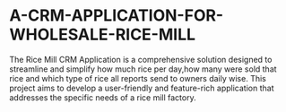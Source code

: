 # A-CRM-APPLICATION-FOR-WHOLESALE-RICE-MILL
The Rice Mill  CRM Application is a comprehensive solution designed to streamline and simplify  how much rice per day,how many were sold that rice and which type of rice all reports send to  owners daily wise. This project aims to develop a user-friendly and feature-rich application that addresses the specific needs of a rice mill factory.
